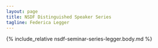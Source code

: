 ```yaml
---
layout: page
title: NSDF Distinguished Speaker Series
tagline: Federica Legger
---
```


{% include_relative nsdf-seminar-series-legger.body.md %}